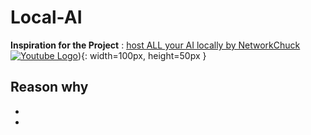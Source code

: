 # Local-AI
**Inspiration for the Project** : [host ALL your AI locally by NetworkChuck](https://www.youtube.com/watch?v=Wjrdr0NU4Sk&t=648s) [![Youtube Logo](https://external-content.duckduckgo.com/iu/?u=https%3A%2F%2Fstatic.vecteezy.com%2Fsystem%2Fresources%2Fpreviews%2F023%2F986%2F473%2Foriginal%2Fyoutube-logo-youtube-logo-transparent-youtube-icon-transparent-free-free-png.png&f=1&nofb=1&ipt=ebee9a21c48ee3681f8b9d789c7b2f06b6c2827f6f9eb66d1a285f52e81671a8&ipo=images)](https://www.youtube.com/)){: width=100px, height=50px }
 
Reason why
-
-
-
